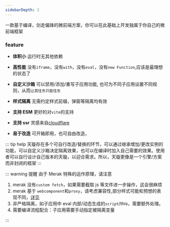 ```yaml
---
sidebarDepth: 2
---
```


一款基于编译，剑走偏锋的微前端方案，你可以在此基础上开发独属于你自己的微前端框架

### feature

- **体积小**
  运行时无其他依赖

- **高性能**
  没有`iframe`，没有`with`，没有`eval`，没有`new Function`,应该是最理想的状态了

- **自定义沙箱**
  可以禁用/添加/重写子应用功能, 也可为不同子应用设置不同规则，从而`让其往东只能往东`

- **样式隔离**
  无需约定样式前缀，弹窗等隔离均有效

- **支持 ESM**
  更好的对`vite`的支持

- **支持 ssr**
  灵感来自[cloudflare]()

- **易于改造**
  可开箱即用，也可自由改造，

::: tip help
天璇存在多个可自行改造/替换的环节，可以通过继承增加/更改实例的功能，可以自定义沙箱决定隔离效果，也可以在编译时加入自己需要的效果。使用者可以自行设计自己版本的天璇，以迎合需求。所以，天璇更像是一个引擎/方案而非封闭的框架
::: 


::: warning 提醒
由于 Merak 特殊的运作原理，请注意

1. merak 没有`custom fetch`，如果需要截取 js 等文件进一步操作，这会很麻烦
2. merak 基于 `webcomponent`和`proxy`，请考虑兼容性,部分样式可能和预想的表现不同，[详见]()
3. 非严格隔离，如子应用中 eval 内部/动态生成的`script`/this，需要额外处理。
4. 需要编译流程配合：子应用需要手动指定被隔离变量
  
:::
